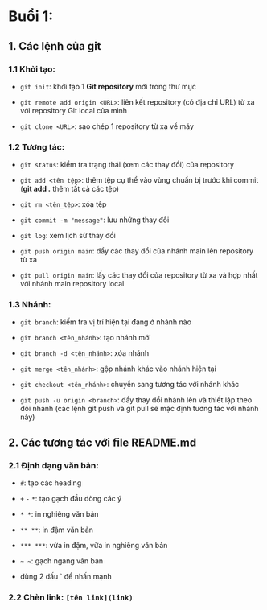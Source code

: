 # Buổi 1:

## 1. Các lệnh của git

### 1.1 Khởi tạo:

+ `git init`: khởi tạo 1 **Git repository** mới trong thư mục

+ `git remote add origin <URL>`: liên kết repository (có địa chỉ URL) từ xa 
với repository Git local của mình 

+ `git clone <URL>`: sao chép 1 repository từ xa về máy

### 1.2 Tương tác:

+ `git status`: kiểm tra trạng thái (xem các thay đổi) của repository

+ `git add <tên tệp>`: thêm tệp cụ thể vào vùng chuẩn bị trước khi commit 
(**git add .** thêm tất cả các tệp)

+ `git rm <tên_tệp>`: xóa tệp 

+ `git commit -m "message"`: lưu những thay đổi 

+ `git log`: xem lịch sử thay đổi 

+ `git push origin main`: đẩy các thay đổi của nhánh main lên repository từ xa 

+ `git pull origin main`: lấy các thay đổi của repository từ xa và hợp nhất với nhánh main repository local

### 1.3 Nhánh:

+ `git branch`: kiếm tra vị trí hiện tại đang ở nhánh nào

+ `git branch <tên_nhánh>`: tạo nhánh mới

+ `git branch -d <tên_nhánh>`: xóa nhánh

+ `git merge <tên_nhánh>`: gộp nhánh khác vào nhánh hiện tại

+ `git checkout <tên_nhánh>`: chuyển sang tương tác với nhánh khác

+ `git push -u origin <branch>`: đẩy thay đổi nhánh lên và thiết lập theo dõi nhánh 
(các lệnh git push và git pull sẽ mặc định tương tác với nhánh này)


## 2. Các tương tác với file README.md

### 2.1 Định dạng văn bản:

+ `#`: tạo các heading

+ `+` `-` `*`: tạo gạch đầu dòng các ý 

+ `* *`: in nghiêng văn bản

+ `** **`: in đậm văn bản

+ `*** ***`: vừa in đậm, vừa in nghiêng văn bản

+ `~ ~`: gạch ngang văn bản

+ dùng 2 dấu ` để nhấn mạnh

### 2.2 Chèn link: `[tên link](link)` 


 